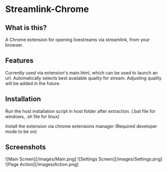 # Streamlink-Chrome

## What is this?

A Chrome extension for opening livestreams via streamlink, from your browser.

## Features

Currently used via extension's main.html, which can be used to launch an url. Automatically selects best available quality for stream. Adjusting quality will be added in the future.

## Installation

Run the host installation script in host folder after extraction. (.bat file for windows, .sh file for linux)

Install the extension via chrome extensions manager (Required developer mode to be on)

## Screenshots
![Main Screen][/images/Main.png]
![Settings Screen][/images/Settings.png]
![Page Action][/images/Action.png]